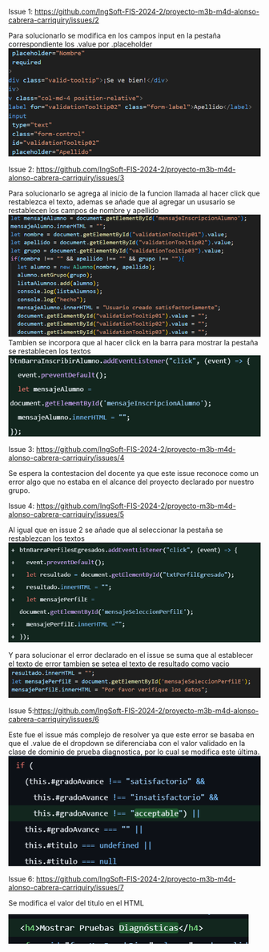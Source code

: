 Issue 1: https://github.com/IngSoft-FIS-2024-2/proyecto-m3b-m4d-alonso-cabrera-carriquiry/issues/2

Para solucionarlo se modifica en los campos input en la pestaña correspondiente los .value por .placeholder
![alt text](image.png)

Issue 2: https://github.com/IngSoft-FIS-2024-2/proyecto-m3b-m4d-alonso-cabrera-carriquiry/issues/3

Para solucionarlo se agrega al inicio de la funcion llamada al hacer click que restablezca el texto, ademas se añade que al agregar un ususario se restablecen los campos de nombre y apellido
![alt text](image-1.png)
Tambien se incorpora que al hacer click en la barra para mostrar la pestaña se restablecen los textos
![alt text](image-2.png)


Issue 3: https://github.com/IngSoft-FIS-2024-2/proyecto-m3b-m4d-alonso-cabrera-carriquiry/issues/4

Se espera la contestacion del docente ya que este issue reconoce como un error algo que no estaba en el alcance del proyecto declarado por nuestro grupo.

Issue 4: https://github.com/IngSoft-FIS-2024-2/proyecto-m3b-m4d-alonso-cabrera-carriquiry/issues/5

Al igual que en issue 2 se añade que al seleccionar la pestaña se restablezcan los textos
![alt text](image-3.png)

Y para solucionar el error declarado en el issue se suma que al establecer el texto de error tambien se setea el texto de resultado como vacio
![alt text](image-4.png)

Issue 5:https://github.com/IngSoft-FIS-2024-2/proyecto-m3b-m4d-alonso-cabrera-carriquiry/issues/6

Este fue el issue más complejo de resolver ya que este error se basaba en que el .value de el dropdown se diferenciaba con el valor validado en la clase de dominio de prueba diagnostica, por lo cual se modifica este última.
![alt text](image-5.png)

Issue 6: https://github.com/IngSoft-FIS-2024-2/proyecto-m3b-m4d-alonso-cabrera-carriquiry/issues/7

Se modifica el valor del titulo en el HTML

![alt text](image-6.png)